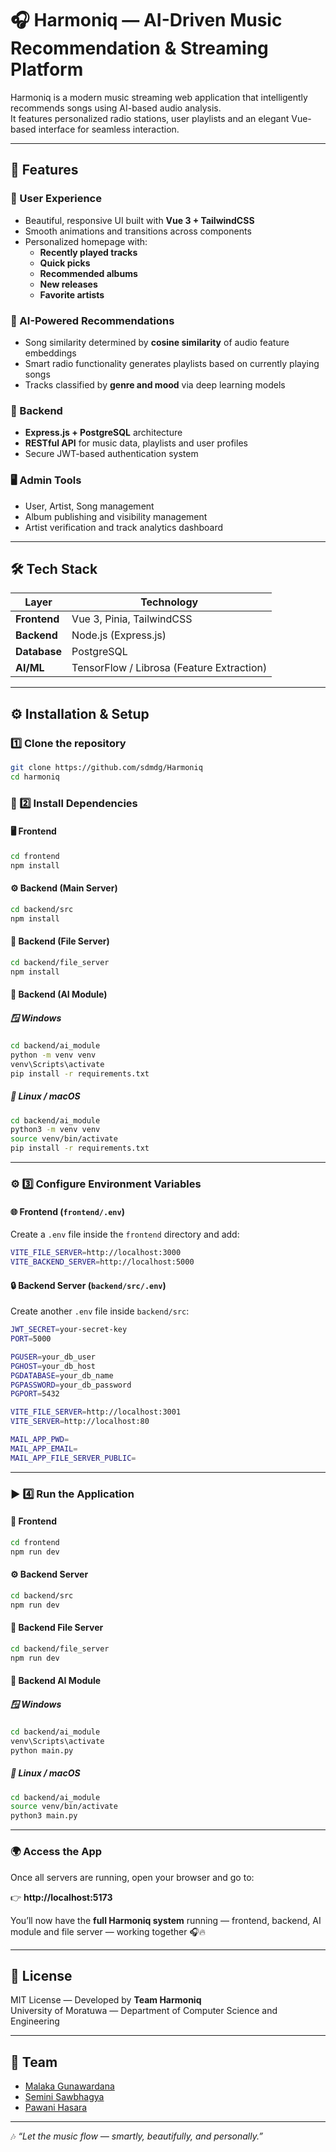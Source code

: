 # 🎧 Harmoniq — AI-Driven Music Recommendation & Streaming Platform

Harmoniq is a modern music streaming web application that intelligently recommends songs using AI-based audio analysis.  
It features personalized radio stations, user playlists and an elegant Vue-based interface for seamless interaction.

---

## 🚀 Features

### 🌟 User Experience
- Beautiful, responsive UI built with **Vue 3 + TailwindCSS**
- Smooth animations and transitions across components
- Personalized homepage with:
  - **Recently played tracks**
  - **Quick picks**
  - **Recommended albums**
  - **New releases**
  - **Favorite artists**

### 🧠 AI-Powered Recommendations
- Song similarity determined by **cosine similarity** of audio feature embeddings
- Smart radio functionality generates playlists based on currently playing songs
- Tracks classified by **genre and mood** via deep learning models

### 💾 Backend
- **Express.js + PostgreSQL** architecture
- **RESTful API** for music data, playlists and user profiles
- Secure JWT-based authentication system

### 🖥️ Admin Tools
- User, Artist, Song management
- Album publishing and visibility management
- Artist verification and track analytics dashboard

---

## 🛠️ Tech Stack

| Layer | Technology |
|-------|-------------|
| **Frontend** | Vue 3, Pinia, TailwindCSS |
| **Backend** | Node.js (Express.js) |
| **Database** | PostgreSQL |
| **AI/ML** | TensorFlow / Librosa (Feature Extraction) |

---

## ⚙️ Installation & Setup

### 1️⃣ Clone the repository
```bash
git clone https://github.com/sdmdg/Harmoniq
cd harmoniq
```

### 🚀 2️⃣ Install Dependencies

#### 🖥️ Frontend
```bash
cd frontend
npm install
```

#### ⚙️ Backend (Main Server)
```bash
cd backend/src
npm install
```

#### 💾 Backend (File Server)
```bash
cd backend/file_server
npm install
```

#### 🧠 Backend (AI Module)

##### 🪟 Windows
```bash
cd backend/ai_module
python -m venv venv
venv\Scripts\activate
pip install -r requirements.txt
```

##### 🐧 Linux / macOS
```bash
cd backend/ai_module
python3 -m venv venv
source venv/bin/activate
pip install -r requirements.txt
```

---

### ⚙️ 3️⃣ Configure Environment Variables

#### 🌐 Frontend (`frontend/.env`)
Create a `.env` file inside the `frontend` directory and add:
```bash
VITE_FILE_SERVER=http://localhost:3000
VITE_BACKEND_SERVER=http://localhost:5000
```

#### 🔒 Backend Server (`backend/src/.env`)
Create another `.env` file inside `backend/src`:
```bash
JWT_SECRET=your-secret-key
PORT=5000

PGUSER=your_db_user
PGHOST=your_db_host
PGDATABASE=your_db_name
PGPASSWORD=your_db_password
PGPORT=5432

VITE_FILE_SERVER=http://localhost:3001
VITE_SERVER=http://localhost:80

MAIL_APP_PWD=
MAIL_APP_EMAIL=
MAIL_APP_FILE_SERVER_PUBLIC=
```


---

### ▶️ 4️⃣ Run the Application

#### 🎨 Frontend
```bash
cd frontend
npm run dev
```

#### ⚙️ Backend Server
```bash
cd backend/src
npm run dev
```

#### 💾 Backend File Server
```bash
cd backend/file_server
npm run dev
```

#### 🧠 Backend AI Module

##### 🪟 Windows
```bash
cd backend/ai_module
venv\Scripts\activate
python main.py
```

##### 🐧 Linux / macOS
```bash
cd backend/ai_module
source venv/bin/activate
python3 main.py
```

---

### 🌍 Access the App
Once all servers are running, open your browser and go to:

👉 **http://localhost:5173**

You’ll now have the **full Harmoniq system** running — frontend, backend, AI module and file server — working together 🎧🔥

---

## 📜 License

MIT License — Developed by **Team Harmoniq**  
University of Moratuwa — Department of Computer Science and Engineering

---

## 👥 Team

- [Malaka Gunawardana](https://github.com/sdmdg)
- [Semini Sawbhagya](https://github.com/Semini-Sawbhagya)
- [Pawani Hasara](https://github.com/Pawani328)

---
🎶 *“Let the music flow — smartly, beautifully, and personally.”*
